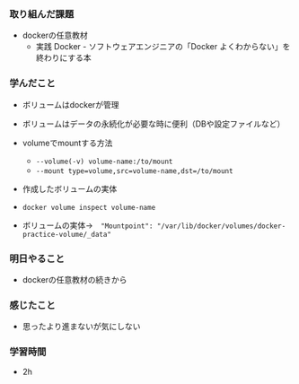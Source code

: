 ### 取り組んだ課題
- dockerの任意教材
    - 実践 Docker - ソフトウェアエンジニアの「Docker よくわからない」を終わりにする本   

### 学んだこと
- ボリュームはdockerが管理
- ボリュームはデータの永続化が必要な時に便利（DBや設定ファイルなど）
- volumeでmountする方法
  - `--volume(-v) volume-name:/to/mount`  
  - ` --mount type=volume,src=volume-name,dst=/to/mount `

- 作成したボリュームの実体
- `docker volume inspect volume-name`
- ボリュームの実体→　`"Mountpoint": "/var/lib/docker/volumes/docker-practice-volume/_data"`


### 明日やること
- dockerの任意教材の続きから

### 感じたこと
- 思ったより進まないが気にしない


### 学習時間
- 2h